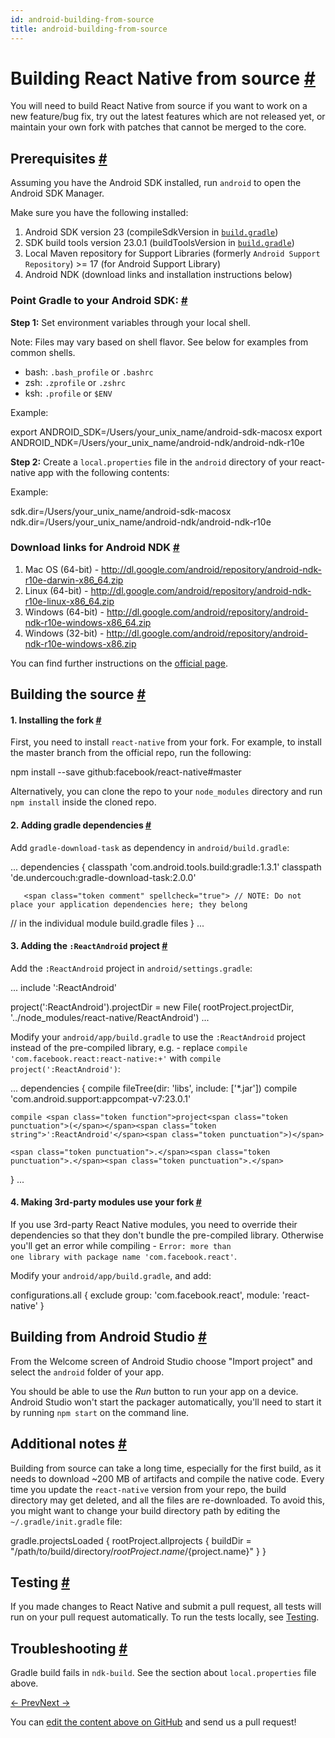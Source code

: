 ```yaml
---
id: android-building-from-source
title: android-building-from-source
---
```

<a id="content"></a><h1><a class="anchor" name="building-react-native-from-source"></a>Building React Native from source <a class="hash-link" href="docs/android-building-from-source.html#building-react-native-from-source">#</a></h1><div><p>You will need to build React Native from source if you want to work on a new feature/bug fix, try out the latest features which are not released yet, or maintain your own fork with patches that cannot be merged to the core.</p><h2><a class="anchor" name="prerequisites"></a>Prerequisites <a class="hash-link" href="docs/android-building-from-source.html#prerequisites">#</a></h2><p>Assuming you have the Android SDK installed, run <code>android</code> to open the Android SDK Manager.</p><p>Make sure you have the following installed:</p><ol><li>Android SDK version 23 (compileSdkVersion in <a href="https://github.com/facebook/react-native/blob/master/ReactAndroid/build.gradle" target="_blank"><code>build.gradle</code></a>)</li><li>SDK build tools version 23.0.1 (buildToolsVersion in <a href="https://github.com/facebook/react-native/blob/master/ReactAndroid/build.gradle" target="_blank"><code>build.gradle</code></a>)</li><li>Local Maven repository for Support Libraries (formerly <code>Android Support Repository</code>) &gt;= 17 (for Android Support Library)</li><li>Android NDK (download links and installation instructions below)</li></ol><h3><a class="anchor" name="point-gradle-to-your-android-sdk"></a>Point Gradle to your Android SDK: <a class="hash-link" href="docs/android-building-from-source.html#point-gradle-to-your-android-sdk">#</a></h3><p><strong>Step 1:</strong>  Set environment variables through your local shell.</p><p>Note: Files may vary based on shell flavor. See below for examples from common shells.</p><ul><li>bash: <code>.bash_profile</code> or <code>.bashrc</code></li><li>zsh: <code>.zprofile</code> or <code>.zshrc</code></li><li>ksh: <code>.profile</code> or <code>$ENV</code></li></ul><p>Example:</p><div class="prism language-javascript">export ANDROID_SDK<span class="token operator">=</span><span class="token operator">/</span>Users<span class="token operator">/</span>your_unix_name<span class="token operator">/</span>android<span class="token operator">-</span>sdk<span class="token operator">-</span>macosx
export ANDROID_NDK<span class="token operator">=</span><span class="token operator">/</span>Users<span class="token operator">/</span>your_unix_name<span class="token operator">/</span>android<span class="token operator">-</span>ndk<span class="token operator">/</span>android<span class="token operator">-</span>ndk<span class="token operator">-</span>r10e</div><p><strong>Step 2:</strong> Create a <code>local.properties</code> file in the <code>android</code> directory of your react-native app with the following contents:</p><p>Example:</p><div class="prism language-javascript">sdk<span class="token punctuation">.</span>dir<span class="token operator">=</span><span class="token operator">/</span>Users<span class="token operator">/</span>your_unix_name<span class="token operator">/</span>android<span class="token operator">-</span>sdk<span class="token operator">-</span>macosx
ndk<span class="token punctuation">.</span>dir<span class="token operator">=</span><span class="token operator">/</span>Users<span class="token operator">/</span>your_unix_name<span class="token operator">/</span>android<span class="token operator">-</span>ndk<span class="token operator">/</span>android<span class="token operator">-</span>ndk<span class="token operator">-</span>r10e</div><h3><a class="anchor" name="download-links-for-android-ndk"></a>Download links for Android NDK <a class="hash-link" href="docs/android-building-from-source.html#download-links-for-android-ndk">#</a></h3><ol><li>Mac OS (64-bit) - <a href="http://dl.google.com/android/repository/android-ndk-r10e-darwin-x86_64.zip">http://dl.google.com/android/repository/android-ndk-r10e-darwin-x86_64.zip</a></li><li>Linux (64-bit) - <a href="http://dl.google.com/android/repository/android-ndk-r10e-linux-x86_64.zip">http://dl.google.com/android/repository/android-ndk-r10e-linux-x86_64.zip</a></li><li>Windows (64-bit) - <a href="http://dl.google.com/android/repository/android-ndk-r10e-windows-x86_64.zip">http://dl.google.com/android/repository/android-ndk-r10e-windows-x86_64.zip</a></li><li>Windows (32-bit) - <a href="http://dl.google.com/android/repository/android-ndk-r10e-windows-x86.zip">http://dl.google.com/android/repository/android-ndk-r10e-windows-x86.zip</a></li></ol><p>You can find further instructions on the <a href="http://developer.android.com/ndk/downloads/index.html" target="_blank">official page</a>.</p><h2><a class="anchor" name="building-the-source"></a>Building the source <a class="hash-link" href="docs/android-building-from-source.html#building-the-source">#</a></h2><h4><a class="anchor" name="1-installing-the-fork"></a>1. Installing the fork <a class="hash-link" href="docs/android-building-from-source.html#1-installing-the-fork">#</a></h4><p>First, you need to install <code>react-native</code> from your fork. For example, to install the master branch from the official repo, run the following:</p><div class="prism language-javascript">npm install <span class="token operator">--</span>save github<span class="token punctuation">:</span>facebook<span class="token operator">/</span>react<span class="token operator">-</span>native#master</div><p>Alternatively, you can clone the repo to your <code>node_modules</code> directory and run <code>npm install</code> inside the cloned repo.</p><h4><a class="anchor" name="2-adding-gradle-dependencies"></a>2. Adding gradle dependencies <a class="hash-link" href="docs/android-building-from-source.html#2-adding-gradle-dependencies">#</a></h4><p>Add <code>gradle-download-task</code> as dependency in <code>android/build.gradle</code>:</p><div class="prism language-javascript"><span class="token punctuation">.</span><span class="token punctuation">.</span><span class="token punctuation">.</span>
    dependencies <span class="token punctuation">{</span>
        classpath <span class="token string">'com.android.tools.build:gradle:1.3.1'</span>
        classpath <span class="token string">'de.undercouch:gradle-download-task:2.0.0'</span>

       <span class="token comment" spellcheck="true"> // NOTE: Do not place your application dependencies here; they belong
</span>       <span class="token comment" spellcheck="true"> // in the individual module build.gradle files
</span>    <span class="token punctuation">}</span>
<span class="token punctuation">.</span><span class="token punctuation">.</span><span class="token punctuation">.</span></div><h4><a class="anchor" name="3-adding-the-reactandroid-project"></a>3. Adding the <code>:ReactAndroid</code> project <a class="hash-link" href="docs/android-building-from-source.html#3-adding-the-reactandroid-project">#</a></h4><p>Add the <code>:ReactAndroid</code> project in <code>android/settings.gradle</code>:</p><div class="prism language-javascript"><span class="token punctuation">.</span><span class="token punctuation">.</span><span class="token punctuation">.</span>
include <span class="token string">':ReactAndroid'</span>

<span class="token function">project<span class="token punctuation">(</span></span><span class="token string">':ReactAndroid'</span><span class="token punctuation">)</span><span class="token punctuation">.</span>projectDir <span class="token operator">=</span> <span class="token keyword">new</span> <span class="token class-name">File</span><span class="token punctuation">(</span>
    rootProject<span class="token punctuation">.</span>projectDir<span class="token punctuation">,</span> <span class="token string">'../node_modules/react-native/ReactAndroid'</span><span class="token punctuation">)</span>
<span class="token punctuation">.</span><span class="token punctuation">.</span><span class="token punctuation">.</span></div><p>Modify your <code>android/app/build.gradle</code> to use the <code>:ReactAndroid</code> project instead of the pre-compiled library, e.g. - replace <code>compile 'com.facebook.react:react-native:+'</code> with <code>compile project(':ReactAndroid')</code>:</p><div class="prism language-javascript"><span class="token punctuation">.</span><span class="token punctuation">.</span><span class="token punctuation">.</span>
dependencies <span class="token punctuation">{</span>
    compile <span class="token function">fileTree<span class="token punctuation">(</span></span>dir<span class="token punctuation">:</span> <span class="token string">'libs'</span><span class="token punctuation">,</span> include<span class="token punctuation">:</span> <span class="token punctuation">[</span><span class="token string">'*.jar'</span><span class="token punctuation">]</span><span class="token punctuation">)</span>
    compile <span class="token string">'com.android.support:appcompat-v7:23.0.1'</span>

    compile <span class="token function">project<span class="token punctuation">(</span></span><span class="token string">':ReactAndroid'</span><span class="token punctuation">)</span>

    <span class="token punctuation">.</span><span class="token punctuation">.</span><span class="token punctuation">.</span>
<span class="token punctuation">}</span>
<span class="token punctuation">.</span><span class="token punctuation">.</span><span class="token punctuation">.</span></div><h4><a class="anchor" name="4-making-3rd-party-modules-use-your-fork"></a>4. Making 3rd-party modules use your fork <a class="hash-link" href="docs/android-building-from-source.html#4-making-3rd-party-modules-use-your-fork">#</a></h4><p>If you use 3rd-party React Native modules, you need to override their dependencies so that they don't bundle the pre-compiled library. Otherwise you'll get an error while compiling - <code>Error: more than one library with package name 'com.facebook.react'</code>.</p><p>Modify your <code>android/app/build.gradle</code>, and add:</p><div class="prism language-javascript">configurations<span class="token punctuation">.</span>all <span class="token punctuation">{</span>
    exclude group<span class="token punctuation">:</span> <span class="token string">'com.facebook.react'</span><span class="token punctuation">,</span> module<span class="token punctuation">:</span> <span class="token string">'react-native'</span>
<span class="token punctuation">}</span></div><h2><a class="anchor" name="building-from-android-studio"></a>Building from Android Studio <a class="hash-link" href="docs/android-building-from-source.html#building-from-android-studio">#</a></h2><p>From the Welcome screen of Android Studio choose "Import project" and select the <code>android</code> folder of your app.</p><p>You should be able to use the <em>Run</em> button to run your app on a device. Android Studio won't start the packager automatically, you'll need to start it by running <code>npm start</code> on the command line.</p><h2><a class="anchor" name="additional-notes"></a>Additional notes <a class="hash-link" href="docs/android-building-from-source.html#additional-notes">#</a></h2><p>Building from source can take a long time, especially for the first build, as it needs to download ~200 MB of artifacts and compile the native code. Every time you update the <code>react-native</code> version from your repo, the build directory may get deleted, and all the files are re-downloaded. To avoid this, you might want to change your build directory path by editing the <code>~/.gradle/init.gradle</code> file:</p><div class="prism language-javascript">gradle<span class="token punctuation">.</span>projectsLoaded <span class="token punctuation">{</span>
    rootProject<span class="token punctuation">.</span>allprojects <span class="token punctuation">{</span>
        buildDir <span class="token operator">=</span> <span class="token string">"/path/to/build/directory/${rootProject.name}/${project.name}"</span>
    <span class="token punctuation">}</span>
<span class="token punctuation">}</span></div><h2><a class="anchor" name="testing"></a>Testing <a class="hash-link" href="docs/android-building-from-source.html#testing">#</a></h2><p>If you made changes to React Native and submit a pull request, all tests will run on your pull request automatically. To run the tests locally, see <a href="/react-native/docs/testing.html" target="">Testing</a>.</p><h2><a class="anchor" name="troubleshooting"></a>Troubleshooting <a class="hash-link" href="docs/android-building-from-source.html#troubleshooting">#</a></h2><p>Gradle build fails in <code>ndk-build</code>. See the section about <code>local.properties</code> file above.</p></div><div class="docs-prevnext"><a class="docs-prev" href="docs/android-ui-performance.html#content">← Prev</a><a class="docs-next" href="docs/activityindicator.html#content">Next →</a></div><p class="edit-page-block">You can <a target="_blank" href="https://github.com/facebook/react-native/blob/master/docs/AndroidBuildingFromSource.md">edit the content above on GitHub</a> and send us a pull request!</p>